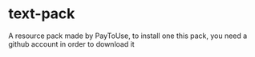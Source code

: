 # text-pack
A resource pack made by PayToUse, to install one this pack, you need a github account in order to download it
